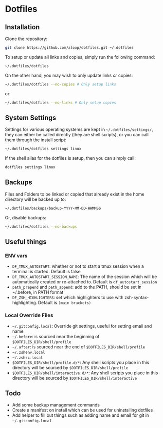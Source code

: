 # Dotfiles

## Installation

Clone the repository:

```sh
git clone https://github.com/aloop/dotfiles.git ~/.dotfiles
```

To setup or update all links and copies, simply run the following command:

```sh
~/.dotfiles/dotfiles
```

On the other hand, you may wish to only update links *or* copies:

```sh
~/.dotfiles/dotfiles --no-copies # Only setup links
```

or:

```sh
~/.dotfiles/dotfiles --no-links # Only setup copies
```

## System Settings

Settings for various operating systems are kept in `~/.dotfiles/settings/`,
they can either be called directly (they are shell scripts), or you can call
them through the install script:
```sh
~/.dotfiles/dotfiles settings linux
```
If the shell alias for the dotfiles is setup, then you can simply call:
```sh
dotfiles settings linux
```

## Backups

Files and Folders to be linked or copied that already exist in the home directory will be backed up to:

```sh
~/.dotfiles/backups/backup-YYYY-MM-DD-HHMMSS
```

Or, disable backups:

```sh
~/.dotfiles/dotfiles --no-backups
```

## Useful things

### ENV vars

* `DF_TMUX_AUTOSTART`: whether or not to start a tmux session when a terminal is started. Default is false
* `DF_TMUX_AUTOSTART_SESSION_NAME`: The name of the session which will be automatically created or re-attached to. Default is `df_autostart_session`
* `path_prepend` and `path_append`: add to the PATH, should be set in ~/.before, in PATH format
* `DF_ZSH_HIGHLIGHTERS`: set which highlighters to use with zsh-syntax-highlighting. Default is `(main brackets)`

### Local Override Files

* `~/.gitconfig.local`: Override git settings, useful for setting email and name
* `~/.before`: is sourced near the beginning of `$DOTFILES_DIR/shell/profile`
* `~/.after`: is sourced near the end of `$DOTFILES_DIR/shell/profile`
* `~/.zshenv.local`
* `~/.zshrc.local`
* `$DOTFILES_DIR/shell/profile.d/*`: Any shell scripts you place in this directory will be sourced by `$DOTFILES_DIR/shell/profile`
* `$DOTFILES_DIR/shell/interactive.d/*`: Any shell scripts you place in this directory will be sourced by `$DOTFILES_DIR/shell/interactive`

## Todo
* Add some backup management commands
* Create a manifest on install which can be used for uninstalling dotfiles
* Add helper to fill out things such as adding name and email for git in `~/.gitconfig.local`
